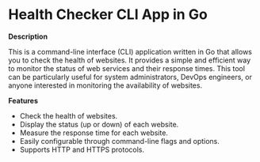 # Health Checker CLI App in Go

**Description**

This is a command-line interface (CLI) application written in Go that allows you to check the health of websites. It provides a simple and efficient way to monitor the status of web services and their response times. This tool can be particularly useful for system administrators, DevOps engineers, or anyone interested in monitoring the availability of websites.

**Features**

- Check the health of websites.
- Display the status (up or down) of each website.
- Measure the response time for each website.
- Easily configurable through command-line flags and options.
- Supports HTTP and HTTPS protocols.
